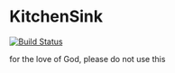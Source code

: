 # KitchenSink

[![Build Status](https://github.com/AbbyFraenkel/KitchenSink.jl/actions/workflows/CI.yml/badge.svg?branch=master)](https://github.com/AbbyFraenkel/KitchenSink.jl/actions/workflows/CI.yml?query=branch%3Amaster)

for the love of God, please do not use this